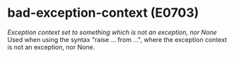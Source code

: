 # bad-exception-context (E0703)
*Exception context set to something which is not an exception, nor None*
Used when using the syntax \"raise \... from \...\", where the exception
context is not an exception, nor None.
